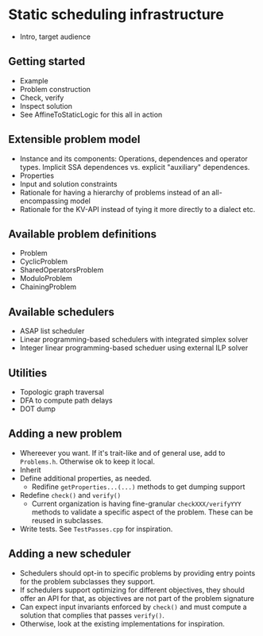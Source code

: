 # Static scheduling infrastructure

- Intro, target audience

## Getting started

- Example
- Problem construction
- Check, verify
- Inspect solution
- See AffineToStaticLogic for this all in action

## Extensible problem model

- Instance and its components: Operations, dependences and operator types. Implicit SSA dependences vs. explicit "auxiliary" dependences.
- Properties
- Input and solution constraints
- Rationale for having a hierarchy of problems instead of an all-encompassing model
- Rationale for the KV-API instead of tying it more directly to a dialect etc.

## Available problem definitions

- Problem
- CyclicProblem
- SharedOperatorsProblem
- ModuloProblem
- ChainingProblem

## Available schedulers

- ASAP list scheduler
- Linear programming-based schedulers with integrated simplex solver
- Integer linear programming-based scheduer using external ILP solver

## Utilities

- Topologic graph traversal
- DFA to compute path delays
- DOT dump

## Adding a new problem

- Whereever you want. If it's trait-like and of general use, add to `Problems.h`. Otherwise ok to keep it local.
- Inherit
- Define additional properties, as needed.
   - Redifine `getProperties...(...)` methods to get dumping support
- Redefine `check()` and `verify()`
   - Current organization is having fine-granular `checkXXX/verifyYYY` methods to validate a specific aspect of the problem. These can be reused in subclasses.
- Write tests. See `TestPasses.cpp` for inspiration.

## Adding a new scheduler

- Schedulers should opt-in to specific problems by providing entry points for the problem subclasses they support.
- If schedulers support optimizing for different objectives, they should offer an API for that, as objectives are not part of the problem signature
- Can expect input invariants enforced by `check()` and must compute a solution that complies that passes `verify()`.
- Otherwise, look at the existing implementations for inspiration.
